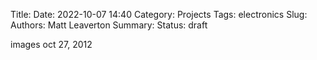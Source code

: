 Title:
Date: 2022-10-07 14:40
Category: Projects
Tags: electronics
Slug:
Authors: Matt Leaverton
Summary:
Status: draft

images oct 27, 2012